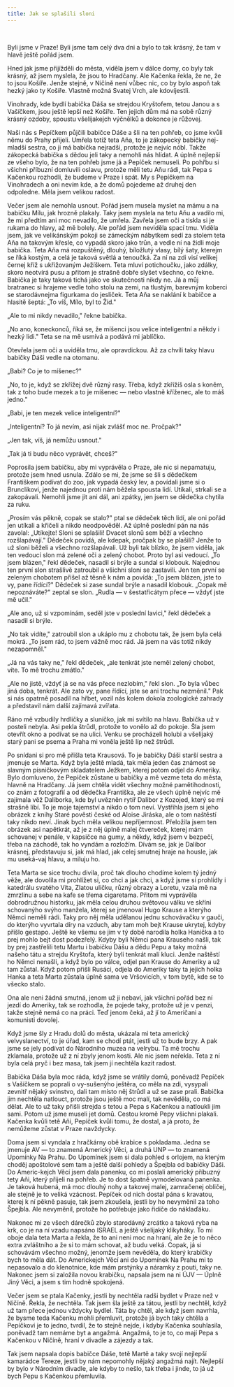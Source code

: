 ```yaml
---
title: Jak se splašili sloni
---
```


 

Byli jsme v Praze! Byli jsme tam celý dva dni a bylo to tak krásný, že tam v hlavě ještě pořád jsem.

Hned jak jsme přijížděli do města, viděla jsem v dálce domy, co byly tak krásný, až jsem myslela, že jsou to Hradčany. Ale Kačenka řekla, že ne, že to jsou Košíře. Jenže stejně, v Ničíně není vůbec nic, co by bylo aspoň tak hezký jako ty Košíře. Vlastně možná Svatej Vrch, ale kdovíjestli.

Vinohrady, kde bydlí babička Dáša se strejdou Kryštofem, tetou Janou a s Vašíčkem, jsou ještě lepší než Košíře. Ten jejich dům má na sobě různý krásný ozdoby, spoustu všelijakejch výčnělků a dokonce je růžovej.

Naši nás s Pepíčkem půjčili babičce Dáše a šli na ten pohřeb, co jsme kvůli němu do Prahy přijeli. Umřela totiž teta Aňa, to je zákopecký babičky nej-mladší sestra, co ji má babička nejradši, protože je nejvíc nóbl. Takže zákopecká babička s dědou jeli taky a nemohli nás hlídat. A úplně nejlepší ze všeho bylo, že na ten pohřeb jsme já a Pepíček nemuseli. Po pohřbu si všichni příbuzní domluvili oslavu, protože měli tetu Aňu rádi, tak Pepa s Kačenkou rozhodli, že budeme v Praze i spát. My s Pepíčkem na Vinohradech a oni nevím kde, a že domů pojedeme až druhej den odpoledne. Měla jsem velikou radost.

Večer jsem ale nemohla usnout. Pořád jsem musela myslet na mámu a na babičku Mílu, jak hrozně plakaly. Taky jsem myslela na tetu Aňu a vadilo mi, že mi předtím ani moc nevadilo, že umřela. Zavřela jsem oči a tiskla si je rukama do hlavy, až mě bolely. Ale pořád jsem neviděla spací tmu. Viděla jsem, jak ve velikánským pokoji se zámeckým nábytkem sedí za stolem teta Aňa na takovým křesle, co vypadá skoro jako trůn, a vedle ní na židli moje babička. Teta Aňa má rozpuštěný, dlouhý, bíložlutý vlasy, bílý šaty, kterejm se říká kostým, a celá je taková světlá a tenoučká. Za ní na zdi visí velikej černej kříž s ukřižovaným Ježíškem. Teta mluví potichoučku, jako zdálky, skoro neotvírá pusu a přitom je strašně dobře slyšet všechno, co řekne. Babička je taky taková tichá jako ve skutečnosti nikdy ne. Já a můj bratranec si hrajeme vedle toho stolu na zemi, na tlustým, barevným koberci se starodávnejma figurkama do jesliček. Teta Aňa se naklání k babičce a hlasitě šeptá: „To víš, Mílo, byl to Žid."

„Ale to mi nikdy nevadilo," řekne babička.

„No ano, koneckonců, říká se, že míšenci jsou velice inteligentní a někdy i hezký lidi." Teta se na mě usmívá a podává mi jablíčko.

Otevřela jsem oči a uviděla tmu, ale opravdickou. Až za chvíli taky hlavu babičky Dáši vedle na otomanu.

„Babi? Co je to míšenec?"

„No, to je, když se zkřížej dvě různý rasy. Třeba, když zkřížíš osla s koněm, tak z toho bude mezek a to je míšenec — nebo vlastně kříženec, ale to máš jedno."

„Babi, je ten mezek velice inteligentní?"

„Inteligentní? To já nevím, asi nijak zvlášť moc ne. Pročpak?"

„Jen tak, víš, já nemůžu usnout."

„Tak já ti budu něco vyprávět, chceš?"

Poprosila jsem babičku, aby mi vyprávěla o Praze, ale nic si nepamatuju, protože jsem hned usnula. Zdálo se mi, že jsme se šli s dědečkem Františkem podívat do zoo, jak vypadá český lev, a povídali jsme si o Brunclíkovi, jenže najednou proti nám běžela spousta lidí. Utíkali, strkali se a zakopávali. Nemohli jsme jít ani dál, ani zpátky, jen jsem se dědečka chytila za ruku.

„Prosím vás pěkně, copak se stalo?" ptal se dědeček těch lidí, ale oni pořád jen utíkali a křičeli a nikdo neodpověděl. Až úplně poslední pán na nás zavolal: „Utíkejte! Sloni se splašili! Dvacet slonů sem běží a všechno rozšlapávají." Dědeček povídá, ale kdepak, pročpak by se plašili? Jenže to už sloni běželi a všechno rozšlapávali. Už byli tak blízko, že jsem viděla, jak ten vedoucí slon má zelené oči a zelený chobot. Proto byl asi vedoucí. „To jsem blázen," řekl dědeček, nasadil si brýle a sundal si klobouk. Najednou ten první slon strašlivě zatroubil a všichni sloni se zastavili. Jen ten první se zeleným chobotem přišel až těsně k nám a povídá: „To jsem blázen, jste to vy, pane řídící?" Dědeček si zase sundal brýle a nasadil klobouk. „Copak mě nepoznáváte?" zeptal se slon. „Rudla — v šestatřicátym přece — vždyť jste mě učil."

„Ale ano, už si vzpomínám, seděl jste v poslední lavici," řekl dědeček a nasadil si brýle.

„No tak vidíte," zatroubil slon a ukáplo mu z chobotu tak, že jsem byla celá mokrá. „To jsem rád, to jsem vážně moc rád. Já jsem na vás totiž nikdy nezapomněl."

„Já na vás taky ne," řekl dědeček, „ale tenkrát jste neměl zelený chobot, víte. To mě trochu zmátlo."

„Ale no jistě, vždyť já se na vás přece nezlobím," řekl slon. „To byla vůbec jiná doba, tenkrát. Ale zato vy, pane řídící, jste se ani trochu nezměnil." Pak si nás opatrně posadil na hřbet, vozil nás kolem dokola zoologické zahrady a představil nám další zajímavá zvířata.

Ráno mě vzbudily hrdličky a sluníčko, jak mi svítilo na hlavu. Babička už v posteli nebyla. Asi pekla štrůdl, protože to vonělo až do pokoje. Šla jsem otevřít okno a podívat se na ulici. Venku se procházeli holubi a všelijaký starý pani se psema a Praha mi voněla ještě líp než štrůdl.

Po snídani si pro mě přišla teta Krausová. To je babičky Dáši starší sestra a jmenuje se Marta. Když byla ještě mladá, tak měla jeden čas známost se slavným písničkovým skladatelem Ježkem, kterej potom odjel do Ameriky. Bylo domluveno, že Pepíček zůstane u babičky a mě vezme teta do města, hlavně na Hradčany. Já jsem chtěla vidět všechny možné pamětihodnosti, co znám z fotografií a od dědečka Františka, ale ze všech úplně nejvíc mě zajímala věž Daliborka, kde byl uvězněn rytíř Dalibor z Kozojed, který se mi strašně líbí. To je moje tajemství a nikdo o tom neví. Vystřihla jsem si jeho obrázek z knihy Staré pověsti české od Aloise Jiráska, ale o tom naštěstí taky nikdo neví. Jinak bych měla velikou nepříjemnost. Přeložila jsem ten obrázek asi napětkrát, až je z něj úplně malej čtvereček, kterej mám schovanej v penále, v kapsičce na gumy, a někdy, když jsem v bezpečí, třeba na záchodě, tak ho vyndám a rozložím. Dívám se, jak je Dalibor krásnej, představuju si, jak má hlad, jak celej smutnej hraje na housle, jak mu useká-vaj hlavu, a miluju ho.

Teta Marta se sice trochu divila, proč tak dlouho chodíme kolem tý jedný věže, ale dovolila mi prohlížet si, co chci a jak chci, a když jsme si prohlídly i katedrálu svatého Víta, Zlatou uličku, různý obrazy a Loretu, vzala mě na zmrzlinu a sebe na kafe se třema cigaretama. Přitom mi vyprávěla dobrodružnou historku, jak měla celou druhou světovou válku ve skříni schovanýho svýho manžela, kterej se jmenoval Hugo Krause a kterýho Němci neměli rádi. Taky pro něj měla udělanou jednu schovávačku v gauči, do kterýho vyvrtala díry na vzduch, aby tam moh bejt Krause ukrytej, kdyby přišlo gestapo. Ještě ke všemu se jim v tý době narodila holka Hanička a to prej mohlo bejt dost podezřelý. Kdyby byli Němci pana Krauseho našli, tak by prej zastřelili tetu Martu i babičku Dášu a dědu Pepu a taky možná našeho tátu a strejdu Kryštofa, který byli tenkrát malí kluci. Jenže naštěstí ho Němci nenašli, a když bylo po válce, odjel pan Krause do Ameriky a už tam zůstal. Když potom přišli Rusáci, odjela do Ameriky taky ta jejich holka Hanka a teta Marta zůstala úplně sama ve Vršovicích, v tom bytě, kde se to všecko stalo.

Ona ale neni žádná smutná, jenom už ji nebaví, jak všichni pořád bez ní jezdí do Ameriky, tak se rozhodla, že pojede taky, protože už je v penzi, takže stejně nemá co na práci. Teď jenom čeká, až jí to Američani a komunisti dovolej.

Když jsme šly z Hradu dolů do města, ukázala mi teta americký velvyslanectví, to je úřad, kam se chodí ptát, jestli už to bude brzy. A pak jsme se jely podívat do Národního muzea na velrybu. Ta mě trochu zklamala, protože už z ní zbyly jenom kosti. Ale nic jsem neřekla. Teta z ní byla celá pryč i bez masa, tak jsem jí nechtěla kazit radost.

Babička Dáša byla moc ráda, když jsme se vrátily domů, poněvadž Pepíček s Vašíčkem se poprali o vy-sušenýho ještěra, co měla na zdi, vysypali zevnitř nějaký svinstvo, dali tam místo něj štrůdl a už se zase prali. Babička jim nechtěla natlouct, protože jsou ještě moc malí, tak nevěděla, co má dělat. Ale to už taky přišli strejda s tetou a Pepa s Kačenkou a natloukli jim sami. Potom už jsme museli jet domů. Cestou kromě Pepy všichni plakali. Kačenka kvůli tetě Aňi, Pepíček kvůli tomu, že dostal, a já proto, že nemůžeme zůstat v Praze navždycky.

Doma jsem si vyndala z hračkárny obě krabice s pokladama. Jedna se jmenuje AV — to znamená Americký Věci, a druhá UNP — to znamená Upomínky Na Prahu. Do Upomínek jsem si dala pohled s orlojem, na kterým choděj apoštolové sem tam a ještě další pohledy a Špejbla od babičky Dáši. Do Americ-kejch Věcí jsem dala panenku, co mi poslali americký příbuzný tety Aňi, který přijeli na pohřeb. Je to dost špatně vymodelovaná panenka. Je taková hubená, má moc dlouhý nohy a takovej malej, zamračenej obličej, ale stejně je to veliká vzácnost. Pepíček od nich dostal pána s kravatou, kterej k ní pěkně pasuje, tak jsem zkoušela, jestli by ho nevyměnil za toho Špejbla. Ale nevyměnil, protože ho potřebuje jako řidiče do náklaďáku.

Nakonec mi ze všech dárečků zbylo starodávný zrcátko a taková ryba na krk, co je na ní vzadu napsáno ISRAEL a ještě všelijaký klikyháky. To mi oboje dala teta Marta a řekla, že to ani neni moc na hraní, ale že je to něco extra zvláštního a že si to mám schovat, až budu velká. Copak, já si schovávám všechno možný, jenomže jsem nevěděla, do který krabičky bych to měla dát. Do Americkejch Věcí ani do Upomínek Na Prahu mi to nepasovalo a do klenotnice, kde mám prstýnky a náramky z pouti, taky ne. Nakonec jsem si založila novou krabičku, napsala jsem na ni ÚJV — Úplně Jiný Věci, a jsem s tim hodně spokojená.

Večer jsem se ptala Kačenky, jestli by nechtěla radši bydlet v Praze než v Ničíně. Řekla, že nechtěla. Tak jsem šla ještě za tátou, jestli by nechtěl, když už tam přece jednou vždycky bydlel. Táta by chtěl, ale když jsem navrhla, že bysme teda Kačenku mohli přemluvit, protože já bych taky chtěla a Pepíčkovi je to jedno, tvrdil, že to stejně nejde, i kdyby Kačenka souhlasila, poněvadž tam nemáme byt a angažmá. Angažmá, to je to, co mají Pepa s Kačenkou v Ničíně, hraní v divadle a zájezdy a tak.

Tak jsem napsala dopis babičce Dáše, tetě Martě a taky svojí nejlepší kamarádce Tereze, jestli by nám nepomohly nějaký angažmá najít. Nejlepší by bylo v Národním divadle, ale kdyby to nešlo, tak třeba i jinde, to já už bych Pepu s Kačenkou přemluvila.
